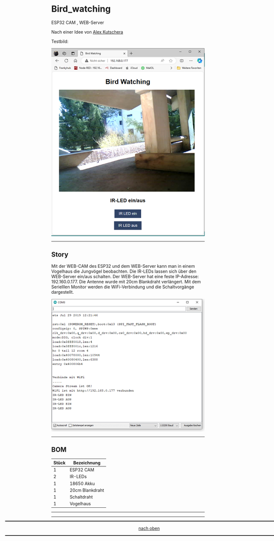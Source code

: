 <a name="oben"></a>

# Bird_watching
ESP32 CAM , WEB-Server

Nach einer Idee von [Alex Kutschera](https://github.com/vektorious)

Testbild:

![Bild](pic/Bird%20watching1.png)

---

## Story

Mit der WEB-CAM des ESP32 und dem WEB-Server kann man in einem Vogelhaus die Jungvögel beobachten. Die IR-LEDs lassen sich über den WEB-Server ein/aus schalten.
Der WEB-Server hat eine feste IP-Adresse: 192.160.0.177. Die Antenne wurde mit 20cm Blankdraht verlängert. Mit dem Serielllen Monitor werden die WiFi-Verbindung und die Schaltvorgänge dargestellt.


![Bild](pic/serieller_monitor1.png)

---


## BOM

| Stück | Bezeichnung |
| -------- | -------- | 
| 1        | ESP32 CAM      | 
| 2        | IR-LEDs     | 
| 1        | 18650 Akku       | 
| 1        | 20cm Blankdraht  | 
| 1        | Schaltdraht      |
| 1        | Vogelhaus |


---
<div style="position:absolute; left:2cm; ">   
<ol class="breadcrumb" style="border-top: 2px solid black;border-bottom:2px solid black; height: 45px; width: 900px;"> <p align="center"><a href="#oben">nach oben</a></p></ol>
</div>

---


